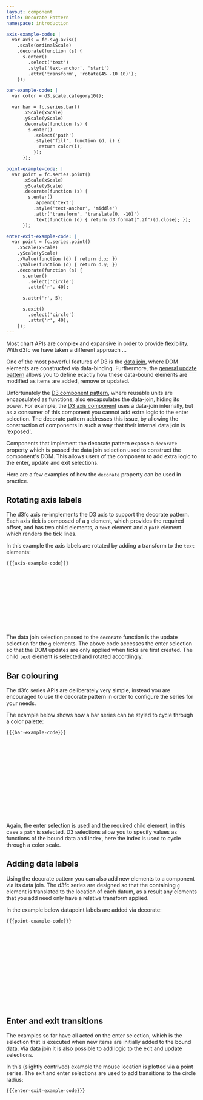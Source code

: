 ```yaml
---
layout: component
title: Decorate Pattern
namespace: introduction

axis-example-code: |
  var axis = fc.svg.axis()
    .scale(ordinalScale)
    .decorate(function (s) {
      s.enter()
        .select('text')
        .style('text-anchor', 'start')
        .attr('transform', 'rotate(45 -10 10)');
    });

bar-example-code: |
  var color = d3.scale.category10();

  var bar = fc.series.bar()
      .xScale(xScale)
      .yScale(yScale)
      .decorate(function (s) {
        s.enter()
          .select('path')
          .style('fill', function (d, i) {
            return color(i);
          });
      });

point-example-code: |
  var point = fc.series.point()
      .xScale(xScale)
      .yScale(yScale)
      .decorate(function (s) {
        s.enter()
          .append('text')
          .style('text-anchor', 'middle')
          .attr('transform', 'translate(0, -10)')
          .text(function (d) { return d3.format(".2f")(d.close); });
      });

enter-exit-example-code: |
  var point = fc.series.point()
    .xScale(xScale)
    .yScale(yScale)
    .xValue(function (d) { return d.x; })
    .yValue(function (d) { return d.y; })
    .decorate(function (s) {
      s.enter()
        .select('circle')
        .attr('r', 40);

      s.attr('r', 5);

      s.exit()
        .select('circle')
        .attr('r', 40);
    });
---
```


Most chart APIs are complex and expansive in order to provide flexibility. With d3fc we have taken a different approach ...

One of the most powerful features of D3 is the [data join](http://bost.ocks.org/mike/join/), where DOM elements are constructed via data-binding. Furthermore, the [general update pattern](http://bl.ocks.org/3808218) allows you to define exactly how these data-bound elements are modified as items are added, remove or updated.

Unfortunately the [D3 component pattern](http://bost.ocks.org/mike/chart/), where reusable units are encapsulated as functions, also encapsulates the data-join, hiding its power. For example, the [D3 axis component](https://github.com/mbostock/d3/wiki/SVG-Axes) uses a data-join internally, but as a consumer of this component you cannot add extra logic to the enter selection. The decorate pattern addresses this issue, by allowing the construction of components in such a way that their internal data join is 'exposed'.

Components that implement the decorate pattern expose a `decorate` property which is passed the data join selection used to construct the component's DOM. This allows users of the component to add extra logic to the enter, update and exit selections.

Here are a few examples of how the `decorate` property can be used in practice.

## Rotating axis labels

The d3fc axis re-implements the D3 axis to support the decorate pattern. Each axis tick is composed of a `g` element, which provides the required offset, and has two child elements, a `text` element and a `path` element which renders the tick lines.

In this example the axis labels are rotated by adding a transform to the `text` elements:

```js
{{{axis-example-code}}}
```

<style type="text/css">
  .tick text {
    font-size: 13px;
  } 
</style>

<svg class="axis-container" id="axis-example"></svg>

<script type="text/javascript">
(function () {
  var width = $("#axis-example").width();

  var linearScale = d3.scale.linear()
    .domain([0, 140])
    .range([0, width])
    .nice();

  var ordinalScale = d3.scale.ordinal()
    .domain(['Carrots', 'Bananas', 'Sausages', 'Pickles', 'Aubergines', 'Artichokes', 'Spinach', 'Cucumber'])
    .rangePoints([0, width], 1);

  {{{axis-example-code}}}

  d3.select('#axis-example')
    .call(axis);
}());
</script>

The data join selection passed to the `decorate` function is the update selection for the `g` elements. The above code accesses the enter selection so that the DOM updates are only applied when ticks are first created. The child `text` element is selected and rotated accordingly.

## Bar colouring

The d3fc series APIs are deliberately very simple, instead you are encouraged to use the decorate pattern in order to configure the series for your needs.

The example below shows how a bar series can be styled to cycle through a color palette:

```js
{{{bar-example-code}}}
```

<style type="text/css">
  .bar path {
    stroke-width: 0;
  } 
</style>

<div id="bar-example" class="chart" style="height: 200px"> </div>

<script type="text/javascript">
(function () {
  var f = createFixture('#bar-example', null, 200, 10, function () { return true; });
  var container = f.container, data = f.data,
    xScale = f.xScale, yScale = f.yScale;

  {{{bar-example-code}}}

  container.append('g')
      .datum(data)
      .call(bar);
}());
</script>

Again, the enter selection is used and the required child element, in this case a `path` is selected. D3 selections allow you to specify values as functions of the bound data and index, here the index is used to cycle through a color scale.

## Adding data labels

Using the decorate pattern you can also add new elements to a component via its data join. The d3fc series are designed so that the containing `g` element is translated to the location of each datum, as a result any elements that you add need only have a relative transform applied.

In the example below datapoint labels are added via decorate:

```js
{{{point-example-code}}}
```

<div id="label-example" class="chart" style="height: 200px"> </div>

<script type="text/javascript">
(function () {
  var f = createFixture('#label-example', null, 200, 10, function () { return true; });
  var container = f.container, data = f.data,
    xScale = f.xScale, yScale = f.yScale;

  {{{point-example-code}}}

  container.append('g')
      .datum(data)
      .call(point);
}());
</script>


## Enter and exit transitions

The examples so far have all acted on the enter selection, which is the selection that is executed when new items are initially added to the bound data. Via data join it is also possible to add logic to the exit and update selections.

In this (slightly contrived) example the mouse location is plotted via a point series. The exit and enter selections are used to add transitions to the circle radius:

```js
{{{enter-exit-example-code}}}
```

<div id="enter-exit-example" class="chart" style="height: 300px"> </div>

<script type="text/javascript">
(function () {

  var width = 600, height = 300;
  var container = d3.select('#enter-exit-example')
        .insert('svg', 'div')
        .attr('width', width)
        .attr('height', height);
  var series = container.append('g');

  var xScale = d3.scale.linear()
    .domain([0, 100])
    .range([0, width]);

  var yScale = d3.scale.linear()
    .domain([0, 100])
    .range([0, height]);

  var data = [];

  var mouseX = 50, mouseY = 50;

  document.onmousemove = function (evt) {
    mouseX = evt.clientX * 100 / $(window).width();
    mouseY = evt.clientY * 100 / $(window).height();
  }

  function render() {

    data.push({x: mouseX, y: mouseY});

    if (data.length > 20) {
      data = data.slice(1);
    }

    {{{enter-exit-example-code}}}

      series.datum(data)
        .transition()
        .duration(500)
        .call(point);
  }

  setInterval(render, 200);

}());
</script>
